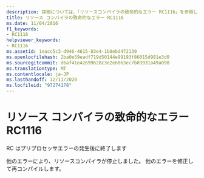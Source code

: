 ```yaml
---
description: 詳細については、「リソースコンパイラの致命的なエラー RC1116」を参照してください。
title: リソース コンパイラの致命的なエラー RC1116
ms.date: 11/04/2016
f1_keywords:
- RC1116
helpviewer_keywords:
- RC1116
ms.assetid: 1eacc5c3-d946-4615-83e4-1b8ebd472139
ms.openlocfilehash: 2ba0e59eadf719d50144e99193f86015d981e3d0
ms.sourcegitcommit: d6af41e42699628c3e2e6063ec7b03931a49a098
ms.translationtype: MT
ms.contentlocale: ja-JP
ms.lasthandoff: 12/11/2020
ms.locfileid: "97274178"
---
```

# <a name="resource-compiler-fatal-error-rc1116"></a>リソース コンパイラの致命的なエラー RC1116

RC はプリプロセッサエラーの発生後に終了します

他のエラーにより、リソースコンパイラが停止しました。 他のエラーを修正して再コンパイルします。
